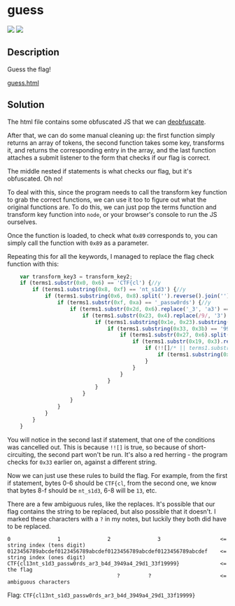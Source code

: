 # guess
![](https://img.shields.io/badge/category-reversing-blue)
![](https://img.shields.io/badge/points-200-orange)

## Description
Guess the flag!

[guess.html](https://ctf.mcpt.ca/media/problem/odujdDyQip1lNqCVziYvxuwRFMawcGZJVCXlRTrOTzk/guess.html)

## Solution
The html file contains some obfuscated JS that we can [deobfuscate](https://lelinhtinh.github.io/de4js/).

After that, we can do some manual cleaning up: the first function simply returns an array of tokens, the second function takes some key, transforms it, and returns the corresponding entry in the array, and the last function attaches a submit listener to the form that checks if our flag is correct.

The middle nested if statements is what checks our flag, but it's obfuscated. Oh no!

To deal with this, since the program needs to call the transform key function to grab the correct functions, we can use it too to figure out what the original functions are. To do this, we can just pop the terms function and transform key function into `node`, or your browser's console to run the JS ourselves.

Once the function is loaded, to check what `0x89` corresponds to, you can simply call the function with `0x89` as a parameter.

Repeating this for all the keywords, I managed to replace the flag check function with this:
```js
    var transform_key3 = transform_key2;
    if (terms1.substr(0x0, 0x6) == 'CTF{cl') {//y
        if (terms1.substring(0x8, 0xf) == 'nt_s1d3') {//y
            if (terms1.substring(0x6, 0x8).split('').reverse().join('') == '31') {//y
                if (terms1.substr(0xf, 0xa) == '_passw0rds') {//y
                    if (terms1.substr(0x2d, 0x6).replace('_3', 'a3') == 'a33f19') {//y
                        if (terms1.substr(0x23, 0x4).replace(/9/, '3') == '349a') {//y
                            if (terms1.substring(0x1e, 0x23).substring(0x0) == 'b4d_3') {//y
                                if (terms1.substring(0x33, 0x3b) == '999}') {//y
                                    if (terms1.substr(0x27, 0x6).split('').reverse().join('@') == '1@d@9@2@_@4') {//y
                                        if (terms1.substr(0x19, 0x3).replace(/_/, '_').split('').reverse().join('') == 'ra_') {
                                            if (!![]/* || terms1.substring(0x33, 0x5) == '33'*/) {
                                                if (terms1.substring(0x1c, 0x1e) == '3_') return !![];
                                            }
                                        }
                                    }
                                }
                            }
                        }
                    }
                }
            }
        }
    }
```
You will notice in the second last if statement, that one of the conditions was cancelled out. This is because `!![]` is true, so because of short-circuiting, the second part won't be run. It's also a red herring - the program checks for `0x33` earlier on, against a different string.

Now we can just use these rules to build the flag. For example, from the first if statement, bytes 0-6 should be `CTF{cl`, from the second one, we know that bytes 8-f should be `nt_s1d3`, 6-8 will be `13`, etc.

There are a few ambiguous rules, like the replaces. It's possible that our flag contains the string to be replaced, but also possible that it doesn't. I marked these characters with a `?` in my notes, but luckily they both did have to be replaced.

```
0               1               2               3                   <= string index (tens digit)
0123456789abcdef0123456789abcdef0123456789abcdef0123456789abcdef    <= string index (ones digit)
CTF{cl13nt_s1d3_passw0rds_ar3_b4d_3949a4_29d1_33f19999}             <= the flag
                                   ?         ?                      <= ambiguous characters
```



Flag: `CTF{cl13nt_s1d3_passw0rds_ar3_b4d_3949a4_29d1_33f19999}`
